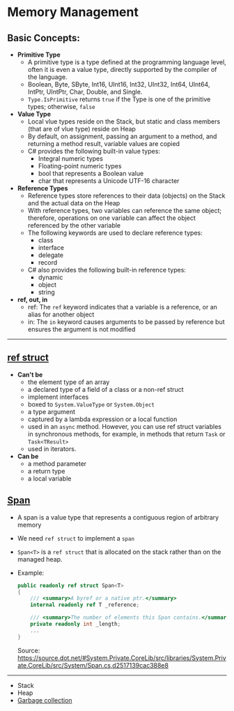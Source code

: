 # Memory Management

## Basic Concepts:
* **Primitive Type** 
  - A primitive type is a type defined at the programming language level, often it is even a value type, directly supported by the compiler of the language.
  - Boolean, Byte, SByte, Int16, UInt16, Int32, UInt32, Int64, UInt64, IntPtr, UIntPtr, Char, Double, and Single.
  - `Type.IsPrimitive` returns `true` if the Type is one of the primitive types; otherwise, `false`
* **Value Type** 
  - Local vlue types reside on the Stack, but static and class members (that are of vlue type) reside on Heap  
  - By default, on assignment, passing an argument to a method, and returning a method result, variable values are copied
  - C# provides the following built-in value types:
    - Integral numeric types
    - Floating-point numeric types
    - bool that represents a Boolean value
    - char that represents a Unicode UTF-16 character
* **Reference Types**
  - Reference types store references to their data (objects) on the Stack and the actual data on the Heap
  - With reference types, two variables can reference the same object; therefore, operations on one variable can affect the object referenced by the other variable
  - The following keywords are used to declare reference types:
    - class
    - interface
    - delegate
    - record
  - C# also provides the following built-in reference types:
    - dynamic
    - object
    - string
* **ref, out, in**
  - ref: The `ref` keyword indicates that a variable is a reference, or an alias for another object
  - in: The `in` keyword causes arguments to be passed by reference but ensures the argument is not modified

---
## [ref struct](https://learn.microsoft.com/en-us/dotnet/csharp/language-reference/builtin-types/ref-struct)
* **Can't be**
  - the element type of an array
  - a declared type of a field of a class or a non-ref struct
  - implement interfaces
  - boxed to `System.ValueType` or `System.Object`
  - a type argument
  - captured by a lambda expression or a local function
  - used in an `async` method. However, you can use ref struct variables in synchronous methods, for example, in methods that return `Task` or `Task<TResult>`
  - used in iterators.
* **Can be**
  - a method parameter
  - a return type
  - a local variable

## [Span](https://learn.microsoft.com/en-us/dotnet/api/system.span-1?view=net-6.0)
* A span is a value type that represents a contiguous region of arbitrary memory
* We need `ref struct` to implement a `span`
* `Span<T>` is a `ref struct` that is allocated on the stack rather than on the managed heap.

* Example: 
    ```csharp
    public readonly ref struct Span<T>
    {
        /// <summary>A byref or a native ptr.</summary>
        internal readonly ref T _reference;
    
        /// <summary>The number of elements this Span contains.</summary>
        private readonly int _length;
        ...
    }
    ```
    Source: https://source.dot.net/#System.Private.CoreLib/src/libraries/System.Private.CoreLib/src/System/Span.cs,d2517139cac388e8

---
* Stack
* Heap
* [Garbage collection](https://learn.microsoft.com/en-us/dotnet/standard/garbage-collection/)


